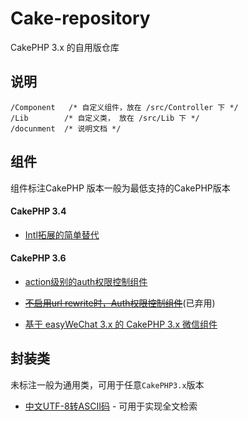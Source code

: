 # Cake-repository

CakePHP 3.x 的自用版仓库

## 说明

````
/Component   /* 自定义组件，放在 /src/Controller 下 */
/Lib        /* 自定义类， 放在 /src/Lib 下 */
/docunment  /* 说明文档 */
````

## 组件

组件标注CakePHP 版本一般为最低支持的CakePHP版本

#### CakePHP 3.4
  
 - [Intl拓展的简单替代](./document/Intl.md)

#### CakePHP 3.6

 - [action级别的auth权限控制组件](./document/AuthRuleComponent.md)
 
 - ~~[不启用url rewrite时，Auth权限控制组件](./document/SimpleAuthComponent.md)~~(已弃用)

 - [基于 easyWeChat 3.x 的 CakePHP 3.x 微信组件](./document/WeChatComponent.md)
 
 
## 封装类

未标注一般为通用类，可用于任意``CakePHP3.x``版本

 - [中文UTF-8转ASCII码](./document/Spliter.md) - 可用于实现全文检索